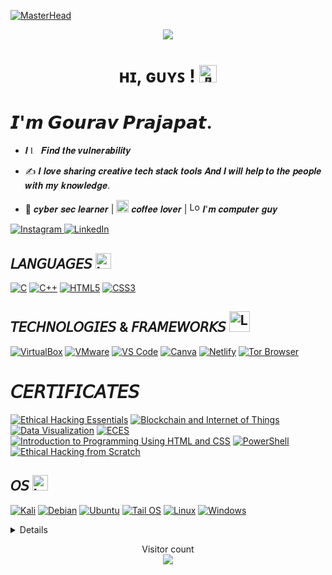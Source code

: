 [![MasterHead](https://user-images.githubusercontent.com/117162170/229603151-023a917d-2dee-4d76-98a3-b80be7fc658a.gif)]()
<p align="center">
     <a href="https://git.io/typing-svg">
    <img src="https://readme-typing-svg.herokuapp.com/?lines=Alwyas+To+be;AIM+for+impossible....;Nice+to+meet+you!&center=true&size=30">
  </a>
   <h1 align="center">ʜɪ, ɢᴜʏꜱ ! <img src="https://github.com/wervlad/wervlad/assets/24524555/766d336d-b87d-44ba-807c-c51de2bc6b4d" width="28px" alt="👋"></h1>

# 𝙄'𝙢 𝙂𝙤𝙪𝙧𝙖𝙫 𝙋𝙧𝙖𝙟𝙖𝙥𝙖𝙩.
- 𝑰 <img src="https://github.com/GuruMukhPrajapati/GuruMukhPrajapati/assets/117162170/0933404d-4a95-4894-9aa6-22f1ab981e53" alt="Logo" width="13px"> 𝑭𝒊𝒏𝒅 𝒕𝒉𝒆 𝒗𝒖𝒍𝒏𝒆𝒓𝒂𝒃𝒊𝒍𝒊𝒕𝒚




- :writing_hand: 𝑰 𝒍𝒐𝒗𝒆 𝒔𝒉𝒂𝒓𝒊𝒏𝒈 𝒄𝒓𝒆𝒂𝒕𝒊𝒗𝒆 𝒕𝒆𝒄𝒉 𝒔𝒕𝒂𝒄𝒌 𝒕𝒐𝒐𝒍𝒔 𝑨𝒏𝒅 𝑰 𝒘𝒊𝒍𝒍 𝒉𝒆𝒍𝒑 𝒕𝒐 𝒕𝒉𝒆 𝒑𝒆𝒐𝒑𝒍𝒆 𝒘𝒊𝒕𝒉 𝒎𝒚 𝒌𝒏𝒐𝒘𝒍𝒆𝒅𝒈𝒆.

- 🔐 𝒄𝒚𝒃𝒆𝒓 𝒔𝒆𝒄 𝒍𝒆𝒂𝒓𝒏𝒆𝒓 | <img src="https://github.com/GuruMukhPrajapati/GuruMukhPrajapati/assets/117162170/3b3a4adf-b601-4275-9fa3-d30f00ffd3ca" alt="Logo" width="20px"> 𝒄𝒐𝒇𝒇𝒆𝒆 𝒍𝒐𝒗𝒆𝒓 | <img src="https://github.com/GuruMukhPrajapati/GuruMukhPrajapati/assets/117162170/05f345ba-2577-4570-98b2-c481442dc324" alt="Logo" width="17px">
𝑰'𝒎 𝒄𝒐𝒎𝒑𝒖𝒕𝒆𝒓 𝒈𝒖𝒚

<a href="https://www.instagram.com/gurumukhprajapat/">
  <img src="https://img.shields.io/badge/Instagram-black?style=flat-square&logo=instagram&logoColor=COLOR" alt="Instagram">
</a>
<a href="https://www.linkedin.com/in/gurumukh">
    <img src="https://img.shields.io/badge/LinkedIn-black?style=flat-square&logo=linkedin&logoColor=0077B5" alt="LinkedIn">
</a>

## 𝘓𝘈𝘕𝘎𝘜𝘈𝘎𝘌𝘚  <img src="https://github.com/GuruMukhPrajapati/GuruMukhPrajapati/assets/117162170/a1549136-05f9-43df-b1a5-19150ff4a487" alt="Logo" width="25px">


[![C](https://img.shields.io/badge/c-black?style=for-the-badge&logo=c)](https://github.com/GuruMukhPrajapati/1ST_YEAR_C_laguage_CODES)
[![C++](https://img.shields.io/badge/c%2B%2B-black?style=for-the-badge&logo=cplusplus&logoColor=00FFFF)](https://github.com/GuruMukhPrajapati/C-PLUS-PLUS)
[![HTML5](https://img.shields.io/badge/html5-black?style=for-the-badge&logo=html5)](https://github.com/GuruMukhPrajapati/All_code/tree/main/HTML%205)
[![CSS3](https://img.shields.io/badge/css3-black?style=for-the-badge&logo=css3&logoColor=1572B6)](https://github.com/GuruMukhPrajapati/All_code/tree/main/HTML%205)



## 𝘛𝘌𝘊𝘏𝘕𝘖𝘓𝘖𝘎𝘐𝘌𝘚 & 𝘍𝘙𝘈𝘔𝘌𝘞𝘖𝘙𝘒𝘚  <img src="https://github.com/GuruMukhPrajapati/GuruMukhPrajapati/assets/117162170/b5bb31fe-bde2-46ce-a7b6-8e1af6997b1d" alt="Logo" width="33px">



[![VirtualBox](https://img.shields.io/badge/VirtualBox-000000?style=for-the-badge&logo=virtualbox&logoColor=183A61)](https://www.virtualbox.org/)
[![VMware](https://img.shields.io/badge/VMware-black?style=for-the-badge&logo=vmware)](https://www.vmware.com/)
[![VS Code](https://img.shields.io/badge/VS_Code-007ACC?style=for-the-badge&logo=visual-studio-code&logoColor=007ACC&labelColor=000000&color=000000)](https://code.visualstudio.com/)
[![Canva](https://img.shields.io/badge/Canva-000000?style=for-the-badge&logo=canva&logoColor=00C4CC)](https://www.canva.com/)
[![Netlify](https://img.shields.io/badge/Netlify-000000?style=for-the-badge&logo=netlify&logoColor=COLOR1)](https://www.netlify.com/)
[![Tor Browser](https://img.shields.io/badge/Tor%20Browser-black?style=for-the-badge&logo=tor-browser&logoColor=7D4698)](https://link/to/your/tor/browser)


# 𝘊𝘌𝘙𝘛𝘐𝘍𝘐𝘊𝘈𝘛𝘌𝘚

[![Ethical Hacking Essentials](https://img.shields.io/badge/Ethical%20Hacking%20Essentials-000000?style=for-the-badge&logoColor=COLOR1)](https://eccommonstorage.blob.core.windows.net/codered/certificates/e1f9b573-cd56-48d0-a622-1e26158c812d.png)
[![Blockchain and Internet of Things](https://img.shields.io/badge/Blockchain%20and%20Internet%20of%20Things-000000?style=for-the-badge&logoColor=COLOR1)](https://drive.google.com/file/d/1kNHkBp1_t9uufW3Rj8FoAwtOu1CqHkpn/view)
[![Data Visualization](https://img.shields.io/badge/Data%20Visualization-000000?style=for-the-badge&logoColor=COLOR1)](https://drive.google.com/file/d/1toorxxu0gr5jXhVxqV1SykRMi1FU2lE8/view)
[![ECES](https://img.shields.io/badge/ECES-000000?style=for-the-badge&logoColor=COLOR1)](https://eccommonstorage.blob.core.windows.net/codered/certificates/6bfa71df-4b03-4982-903f-872c8d4ebeca.png)
[![Introduction to Programming Using HTML and CSS](https://img.shields.io/badge/Introduction%20to%20Programming%20Using%20HTML%20and%20CSS-000000?style=for-the-badge&logoColor=COLOR1)](https://drive.google.com/file/d/1kJb7g4ONP9Ie_dpd7SgirEMmWlDNz_37/view)
[![PowerShell](https://img.shields.io/badge/PowerShell-000000?style=for-the-badge&logoColor=COLOR1)](https://udemy-certificate.s3.amazonaws.com/image/UC-7f90d333-b4f8-4033-a909-2821dda13c3c.jpg?v=1686207831000)
[![Ethical Hacking from Scratch](https://img.shields.io/badge/Ethical%20Hacking%20from%20Scratch-000000?style=for-the-badge&logoColor=COLOR1)](https://udemy-certificate.s3.amazonaws.com/image/UC-6af44542-eeaa-4588-9419-023f5908f9e1.jpg)




## 𝘖𝘚 <img src="https://github.com/GuruMukhPrajapati/GuruMukhPrajapati/assets/117162170/98e41f67-25d1-47ca-aac9-ff6269d67154" alt="Logo" width="25px">

[![Kali](https://img.shields.io/badge/Kali-000000?style=for-the-badge&logo=kali-linux&logoColor=659B41)](https://www.kali.org/)
[![Debian](https://img.shields.io/badge/Debian-black?style=for-the-badge&logo=debian&logoColor=D70A53)](https://www.debian.org/)
[![Ubuntu](https://img.shields.io/badge/Ubuntu-black?style=for-the-badge&logo=ubuntu)](https://ubuntu.com/)
[![Tail OS](https://img.shields.io/badge/Tail_OS-black?style=for-the-badge&logo=tail-os)](https://www.tail-os.org)
[![Linux](https://img.shields.io/badge/linux-black?style=for-the-badge&logo=Linux)](https://www.linux.org/pages/download/)
[![Windows](https://img.shields.io/badge/Windows-000000?style=for-the-badge&logo=windows&logoColor=0078D6)](https://www.microsoft.com/windows)



<details>

<p align="center">
  <a href="https://git.io/streak-stats">
    <img src="https://github-readme-streak-stats.herokuapp.com?user=GuruMukhPrajapati&theme=neon-dark&hide_border=true&border_radius=50&card_width=496" alt="GitHub Streak" />
  </a> </p>
  <br>
<div align="center">
  <a href="https://github.com/GuruMukhPrajapati">
    <img src="http://github-profile-summary-cards.vercel.app/api/cards/stats?username=GuruMukhPrajapati&theme=github_dark" />
  </a>
</div>
<br>     
<p align="center">
  <a href="https://github.com/GuruMukhPrajapati">
    <img src="http://github-profile-summary-cards.vercel.app/api/cards/profile-details?username=GuruMukhPrajapati&theme=github_dark" style="border-radius: 50px;" />
  </a>
</p>

</details>
<p align="center"> 
  Visitor count<br>
  <img src="https://profile-counter.glitch.me/gurumukhprajapati/count.svg" />
</p>

<!--
###
[![GitHub Status](https://img.shields.io/badge/GitHub%20Status-%23FF7F50?style=for-the-badge&logo=github&logoColor=white&labelColor=black)](https://github.com/)



<img align="right" alt="Coding" height="160px" widht="auto" src="https://user-images.githubusercontent.com/117162170/229713087-92fe7112-c5dc-4f2c-9af6-b840cf9cc959.gif">

![Your Name's GitHub stats](https://github-readme-stats.vercel.app/api?username=GuruMukhPrajapati&show_icons=true&theme=github_dark)
##  [![Streak-Stats](https://img.shields.io/badge/Streak--Stats-1C8DFF?style=for-the-badge&logo=github&logoColor=white&labelColor=black)](https://github.com/your-repo)

<p><img align="center" src="https://github-readme-streak-stats.herokuapp.com/?user=gurumukhprajapati&theme=github-dark-blue" alt="gurumukhprajapati" /></p>

## [![Profile Trophy](https://img.shields.io/badge/Profile%20Trophy-%23FFD700?style=for-the-badge&logo=your-logo&logoColor=white&labelColor=black)](https://your-profile-url)

[![trophy](https://github-profile-trophy.vercel.app/?username=GuruMukhPrajapati&theme=darkhub)](https://github.com/ryo-ma/github-profile-trophy)

<p align="center"> 
  Visitor count<br>
  <img src="https://profile-counter.glitch.me/gurumukhprajapati/count.svg" />
</p>
-->






